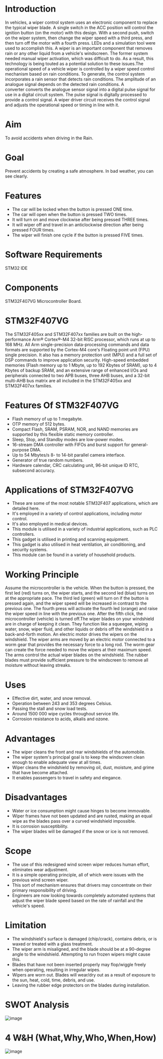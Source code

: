 # Introduction
In vehicles, a wiper control system uses an electronic component to replace the typical wiper blade. A single switch in the ACC position will control the ignition button (on the motor) with this design. With a second push, switch on the wiper system, then change the wiper speed with a third press, and then turn off the motor with a fourth press. LEDs and a simulation tool were used to accomplish this. A wiper is an important component that removes rain or any other liquid from a vehicle's windscreen. The former system needed manual wiper activation, which was difficult to do. As a result, this technology is being touted as a potential solution to these issues.The operational speed of a vehicle wiper is controlled by a wiper speed control mechanism based on rain conditions. To generate, the control system incorporates a rain sensor that detects rain conditions. The amplitude of an analogue signal depends on the detected rain conditions. A converter converts the analogue sensor signal into a digital pulse signal for use in a digital circuit system. The pulse signal is digitally processed to provide a control signal. A wiper driver circuit receives the control signal and adjusts the operational speed or timing in line with it.
# Aim
To avoid accidents when driving in the Rain.
# Goal
Prevent accidents by creating a safe atmosphere.
In bad weather, you can see clearly.
# Features
* The car will be locked when the button is pressed ONE time.
* The car will open when the button is pressed TWO times.
* It will turn on and move clockwise after being pressed THREE times.
* It will wiper off and travel in an anticlockwise direction after being pressed FOUR times.
* The wiper will finish one cycle if the button is pressed FIVE times.
# Software Requirements
STM32 IDE
# Components
STM32F407VG Microcontroller Board.
# STM32F407VG
The STM32F405xx and STM32F407xx families are built on the high-performance Arm® Cortex®-M4 32-bit RISC processor, which runs at up to 168 MHz. All Arm single-precision data-processing commands and data formats are supported by the Cortex-M4 core's Floating point unit (FPU) single precision. It also has a memory protection unit (MPU) and a full set of DSP commands to improve application security. High-speed embedded memories (Flash memory up to 1 Mbyte, up to 192 Kbytes of SRAM), up to 4 Kbytes of backup SRAM, and an extensive range of enhanced I/Os and peripherals connected to two APB buses, three AHB buses, and a 32-bit multi-AHB bus matrix are all included in the STM32F405xx and STM32F407xx families.
# Features Of STM32F407VG
* Flash memory of up to 1 megabyte.
* OTP memory of 512 bytes.
* Compact Flash, SRAM, PSRAM, NOR, and NAND memories are supported by this flexible static memory controller.
* Sleep, Stop, and Standby modes are low-power modes.
* 16-stream DMA controller with FIFOs and burst support for general-purpose DMA.
* Up to 54 Mbytes/s 8- to 14-bit parallel camera interface.
* Generator of true random numbers.
* Hardware calendar, CRC calculating unit, 96-bit unique ID RTC, subsecond accuracy.
# Applications of STM32F407VG
* These are some of the most notable STM32F407 applications, which are detailed here.
* It's employed in a variety of control applications, including motor control.
* It's also employed in medical devices.
* This module is utilised in a variety of industrial applications, such as PLC controllers.
* This gadget is utilised in printing and scanning equipment.
* This gadget is also utilised in heat ventilation, air conditioning, and security systems.
* This module can be found in a variety of household products.
# Working Principle
Assume the microcontroller is the vehicle. When the button is pressed, the first led (red) turns on, the wiper starts, and the second led (blue) turns on at the appropriate pace. The third led (green) will turn on if the button is pressed again, and the wiper speed will be increased in contrast to the previous one. The fourth press will activate the fourth led (orange) and raise the wiper speed in line with the previous one. After the fifth click, the microcontroller (vehicle) is turned off.The wiper blades on your windshield are in charge of keeping it clean. They function like a squeegee, wiping water, snow, wiper fluid, and other liquids or debris off the windshield in a back-and-forth motion. An electric motor drives the wipers on the windshield. The wiper arms are moved by an electric motor connected to a worm gear that provides the necessary force to a long rod. The worm gear can create the force needed to move the wipers at their maximum speed. The arms control the actual wiper blades on the windshield. The rubber blades must provide sufficient pressure to the windscreen to remove all moisture without leaving streaks.
# Uses
* Effective dirt, water, and snow removal.
* Operation between 243 and 353 degrees Celsius.
* Passing the stall and snow load tests.
* Around 1500 000 wipe cycles throughout service life.
* Corrosion resistance to acids, alkalis and ozone.
# Advantages
* The wiper cleans the front and rear windshields of the automobile.
* The wiper system's principal goal is to keep the windscreen clean enough to enable adequate view at all times.
* Wiper cleans the windshield by removing oil, dust, moisture, and grime that have become attached.
* It enables passengers to travel in safety and elegance.
# Disadvantages
* Water or ice consumption might cause hinges to become immovable.
* Wiper frames have not been updated and are rusted, making an equal wipe as the blades pass over a curved windshield impossible.
* It is corrosion susceptibility.
* The wiper blades will be damaged if the snow or ice is not removed.
# Scope
* The use of this redesigned wind screen wiper reduces human effort, eliminates wear adjustment.
* It is a simple operating principle, all of which were issues with the previous wind screen wiper.
* This sort of mechanism ensures that drivers may concentrate on their primary responsibility of driving.
* Engineers are now looking towards completely automated systems that adjust the wiper blade speed based on the rate of rainfall and the vehicle's speed.
# Limitation
* The windshield's surface is damaged (chip/crack), contains debris, or is waxed or treated with a glass treatment.
* The wiper arm is misaligned, and the blade should be at a 90-degree angle to the windshield. Attempting to run frozen wipers might cause this.
* Blades that have not been inserted properly may flop/wiggle freely when operating, resulting in irregular wipes.
* Wipers are worn out. Blades will wear/dry out as a result of exposure to the sun, heat, cold, time, debris, and use.
* Leaving the rubber edge protectors on the blades during installation.
# SWOT Analysis
![image](https://user-images.githubusercontent.com/101519714/168157929-b73db80f-8024-45f5-a0d7-5569bddf8277.png)
# 4 W&H (What,Why,Who,When,How)
![image](https://user-images.githubusercontent.com/101519714/168166028-e789ff4d-823c-4163-881c-7924025f4d4d.png)

